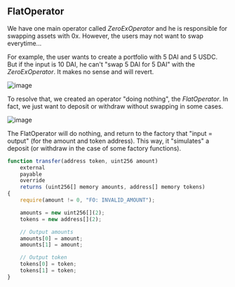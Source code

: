 ## FlatOperator

We have one main operator called _ZeroExOperator_ and he is responsible for swapping assets with 0x.
However, the users may not want to swap everytime...

For example, the user wants to create a portfolio with 5 DAI and 5 USDC. But if the input is 10 DAI, he can't "swap 5 DAI for 5 DAI" with the _ZeroExOperator_. It makes no sense and will revert.

![image](https://user-images.githubusercontent.com/22816913/137106682-02211ca4-cafd-4dea-a254-c4726e1109f5.png)

To resolve that, we created an operator "doing nothing", the _FlatOperator_.
In fact, we just want to deposit or withdraw without swapping in some cases.

![image](https://user-images.githubusercontent.com/22816913/137106149-217ff4d2-e1df-47ab-b7a4-765d41f48af6.png)

The FlatOperator will do nothing, and return to the factory that "input = output" (for the amount and token address). This way, it "simulates" a deposit (or withdraw in the case of some factory functions).

```javascript
function transfer(address token, uint256 amount)
    external
    payable
    override
    returns (uint256[] memory amounts, address[] memory tokens)
{
    require(amount != 0, "FO: INVALID_AMOUNT");

    amounts = new uint256[](2);
    tokens = new address[](2);

    // Output amounts
    amounts[0] = amount;
    amounts[1] = amount;

    // Output token
    tokens[0] = token;
    tokens[1] = token;
}
```
